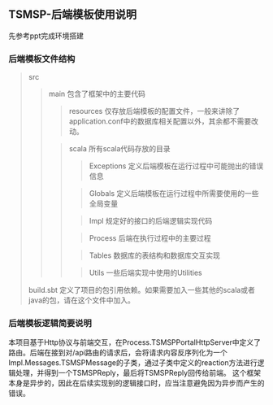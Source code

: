## TSMSP-后端模板使用说明

先参考ppt完成环境搭建

### 后端模板文件结构
> src
> > main 包含了框架中的主要代码
> > > resources 仅存放后端模板的配置文件，一般来讲除了application.conf中的数据库相关配置以外，其余都不需要改动。
> >
> > > scala 所有scala代码存放的目录
> > > > Exceptions 定义后端模板在运行过程中可能抛出的错误信息
> > > 
> > > > Globals 定义后端模板在运行过程中所需要使用的一些全局变量
> > > 
> > > > Impl 规定好的接口的后端逻辑实现代码
> > > 
> > > > Process 后端在执行过程中的主要过程
> > > 
> > > > Tables 数据库的表结构和数据库交互实现
> > > 
> > > > Utils 一些后端实现中使用的Utilities
> 
> build.sbt 定义了项目的包引用依赖。如果需要加入一些其他的scala或者java的包，请在这个文件中加入。
> 

### 后端模板逻辑简要说明
本项目基于Http协议与前端交互，在Process.TSMSPPortalHttpServer中定义了路由。后端在接到对/api路由的请求后，会将请求内容反序列化为一个Impl.Messages.TSMSPMessage的子类，通过子类中定义的reaction方法进行逻辑处理，并得到一个TSMSPReply，最后将TSMSPReply回传给前端。
这个框架本身是异步的，因此在后续实现别的逻辑接口时，应当注意避免因为异步而产生的错误。